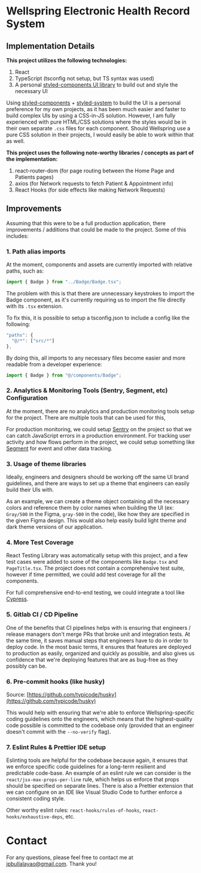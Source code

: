 # Wellspring Electronic Health Record System

## Implementation Details

**This project utilizes the following technologies:**

1. React
2. TypeScript (tsconfig not setup, but TS syntax was used)
3. A personal [styled-components UI library](https://github.com/jpbullalayao/ragna-lerna) to build out and style the necessary UI

Using [styled-components](https://styled-components.com) + [styled-system](https://github.com/styled-system/styled-system) to build the UI is a personal preference for my own projects, as it has been much easier and faster to build complex UIs by using a CSS-in-JS solution. However, I am fully experienced with pure HTML/CSS solutions where the styles would be in their own separate `.css` files for each component. Should Wellspring use a pure CSS solution in their projects, I would easily be able to work within that as well.

**This project uses the following note-worthy libraries / concepts as part of the implementation:**

1. react-router-dom (for page routing between the Home Page and Patients pages)
2. axios (for Network requests to fetch Patient & Appointment info)
3. React Hooks (for side effects like making Network Requests)

## Improvements

Assuming that this were to be a full production application, there improvements / additions that could be made to the project. Some of this includes:

### 1. Path alias imports

At the moment, components and assets are currently imported with relative paths, such as:

```jsx
import { Badge } from "../Badge/Badge.tsx";
```

The problem with this is that there are unnecessary keystrokes to import the Badge component, as it's currently requiring us to import the file directly with its `.tsx` extension.

To fix this, it is possible to setup a tsconfig.json to include a config like the following:

```jsx
"paths": {
  "@/*": ["src/*"]
},
```

By doing this, all imports to any necessary files become easier and more readable from a developer experience:

```jsx
import { Badge } from "@/components/Badge";
```

### 2. Analytics & Monitoring Tools (Sentry, Segment, etc) Configuration

At the moment, there are no analytics and production monitoring tools setup for the project. There are multiple tools that can be used for this,

For production monitoring, we could setup [Sentry](https://sentry.io/) on the project so that we can catch JavaScript errors in a production environment. For tracking user activity and how flows perform in the project, we could setup something like [Segment](https://segment.com/) for event and other data tracking.

### 3. Usage of theme libraries

Ideally, engineers and designers should be working off the same UI brand guidelines, and there are ways to set up a theme that engineers can easily build their UIs with.

As an example, we can create a theme object containing all the necessary colors and reference them by color names when building the UI (ex: `Gray/500` in the Figma, `gray-500` in the code), like how they are specified in the given Figma design. This would also help easily build light theme and dark theme versions of our application.

### 4. More Test Coverage

React Testing Library was automatically setup with this project, and a few test cases were added to some of the components like `Badge.tsx` and `PageTitle.tsx`. The project does not contain a comprehensive test suite, however if time permitted, we could add test coverage for all the components.

For full comprehensive end-to-end testing, we could integrate a tool like [Cypress](https://www.cypress.io/).

### 5. Gitlab CI / CD Pipeline

One of the benefits that CI pipelines helps with is ensuring that engineers / release managers don't merge PRs that broke unit and integration tests. At the same time, it saves manual steps that engineers have to do in order to deploy code. In the most basic terms, it ensures that features are deployed to production as easily, organized and quickly as possible, and also gives us confidence that we're deploying features that are as bug-free as they possibly can be.

### 6. Pre-commit hooks (like husky)

Source: [https://github.com/typicode/husky](https://github.com/typicode/husky)

This would help with ensuring that we're able to enforce Wellspring-specific coding guidelines onto the engineers, which means that the highest-quality code possible is committed to the codebase only (provided that an engineer doesn't commit with the `--no-verify` flag).

### 7. Eslint Rules & Prettier IDE setup

Eslinting tools are helpful for the codebase because again, it ensures that we enforce specific code guidelines for a long-term resilient and predictable code-base. An example of an eslint rule we can consider is the `react/jsx-max-props-per-line` rule, which helps us enforce that props should be specified on separate lines. There is also a Prettier extension that we can configure on an IDE like Visual Studio Code to further enforce a consistent coding style.

Other worthy eslint rules: `react-hooks/rules-of-hooks`, `react-hooks/exhaustive-deps`, etc.

# Contact

For any questions, please feel free to contact me at jpbullalayao@gmail.com. Thank you!
